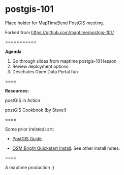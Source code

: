postgis-101
===========

Place holder for MapTimeBend PostGIS meeting.

Forked from https://github.com/maptime/postgis-101/

=========== 

<b>Agenda</b>

1) Go through slides from maptime postgis-101 lesson<br>
2) Review deployment options<br>
3) Deschutes Open Data Portal fun<br>

====

<b>Resources:</b>

postGIS in Action 

postGIS Cookbook (by Steve!) 

==== 

Some prior (related) art:

- [PostGIS Guide](https://www.mapbox.com/tilemill/docs/guides/postgis-work/)

- [OSM Bright Quickstart Install](https://www.mapbox.com/tilemill/docs/guides/osm-bright-mac-quickstart/). See other install notes.


====

A maptime production ;) 
